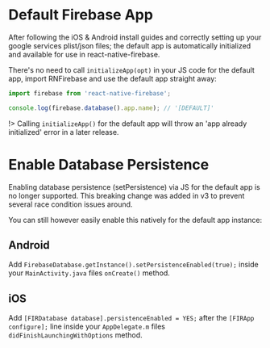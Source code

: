 # Default Firebase App

After following the iOS & Android install guides and correctly setting up your google services plist/json files; the default app is automatically initialized and available for use in react-native-firebase.

There's no need to call `initializeApp(opt)` in your JS code for the default app, import RNFirebase and use the default app straight away:

```javascript
import firebase from 'react-native-firebase';

console.log(firebase.database().app.name); // '[DEFAULT]'
```

!> Calling `initializeApp()` for the default app will throw an 'app already initialized' error in a later release.

# Enable Database Persistence

Enabling database persistence (setPersistence) via JS for the default app is no longer supported. This breaking change was added in v3 to prevent several race condition issues around.

You can still however easily enable this natively for the default app instance:

## Android

Add `FirebaseDatabase.getInstance().setPersistenceEnabled(true);` inside your `MainActivity.java` files `onCreate()` method.

## iOS

Add `[FIRDatabase database].persistenceEnabled = YES;` after the `[FIRApp configure];` line inside your `AppDelegate.m` files `didFinishLaunchingWithOptions` method.
